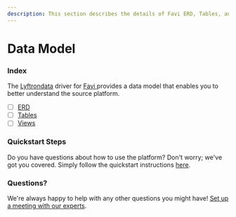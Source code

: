 ```yaml
---
description: This section describes the details of Favi ERD, Tables, and Views.
---
```


# Data Model

### Index

The  [Lyftrondata](https://www.lyftrondata.com/) driver for [Favi](https://www.lyftrondata.com/integration/favi/)[ ](https://www.lyftrondata.com/integration/favi/)provides a data model that enables you to better understand the source platform.

* [ ] [ERD](../../../marketing-analytics/favi/data-model/erd.md)
* [ ] [Tables](../../../marketing-analytics/favi/data-model/tables.md)
* [ ] [Views](../../../marketing-analytics/favi/data-model/views.md)

### Quickstart Steps

Do you have questions about how to use the platform? Don't worry; we've got you covered. Simply follow the quickstart instructions [here](../../../../quickstart-steps.md).

### Questions? <a href="#questions" id="questions"></a>

We're always happy to help with any other questions you might have! [Set up a meeting with our experts](https://www.lyftrondata.com/book-a-meeting/).

